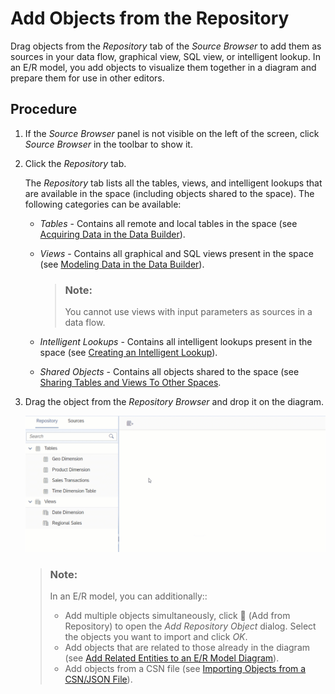 <!-- loio13fcecd59327407a91777c2e8e111bd7 -->

<link rel="stylesheet" type="text/css" href="css/sap-icons.css"/>

# Add Objects from the Repository

Drag objects from the *Repository* tab of the *Source Browser* to add them as sources in your data flow, graphical view, SQL view, or intelligent lookup. In an E/R model, you add objects to visualize them together in a diagram and prepare them for use in other editors.



## Procedure

1.  If the *Source Browser* panel is not visible on the left of the screen, click *Source Browser* in the toolbar to show it.

2.  Click the *Repository* tab.

    The *Repository* tab lists all the tables, views, and intelligent lookups that are available in the space \(including objects shared to the space\). The following categories can be available: 

    -   *Tables* - Contains all remote and local tables in the space \(see [Acquiring Data in the Data Builder](Acquiring-and-Preparing-Data-in-the-Data-Builder/acquiring-data-in-the-data-builder-1f15a29.md)\).
    -   *Views* - Contains all graphical and SQL views present in the space \(see [Modeling Data in the Data Builder](Modeling-Data-in-the-Data-Builder/modeling-data-in-the-data-builder-5c1e3d4.md)\).

        > ### Note:  
        > You cannot use views with input parameters as sources in a data flow.

    -   *Intelligent Lookups* - Contains all intelligent lookups present in the space \(see [Creating an Intelligent Lookup](creating-an-intelligent-lookup-8f29f80.md)\).
    -   *Shared Objects* - Contains all objects shared to the space \(see [Sharing Tables and Views To Other Spaces](Creating-Finding-Sharing-Objects/sharing-tables-and-views-to-other-spaces-64b318f.md).

3.  Drag the object from the *Repository Browser* and drop it on the diagram.

    ![](images/Add_Source_3a8e699.gif)

    > ### Note:  
    > In an E/R model, you can additionally::
    > 
    > -   Add multiple objects simultaneously, click <span class="FPA-icons"></span> \(Add from Repository\) to open the *Add Repository Object* dialog. Select the objects you want to import and click *OK*.
    > -   Add objects that are related to those already in the diagram \(see [Add Related Entities to an E/R Model Diagram](add-related-entities-to-an-e-r-model-diagram-bbde0a7.md)\).
    > -   Add objects from a CSN file \(see [Importing Objects from a CSN/JSON File](Creating-Finding-Sharing-Objects/importing-objects-from-a-csn-json-file-23599e6.md)\).


